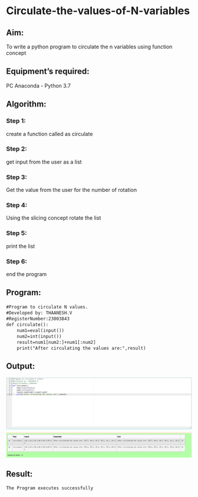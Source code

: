 # Circulate-the-values-of-N-variables
## Aim:
To write a python program to circulate the n variables using function concept
## Equipment’s required:
PC
Anaconda - Python 3.7
## Algorithm: 
### Step 1: 
create a function called as circulate
### Step 2:
get input from the user as a list
### Step 3: 
Get the value from the user for the number of rotation
### Step 4: 
Using the slicing concept rotate the list

### Step 5: 
print the list
### Step 6: 
end the program
## Program:
```
#Program to circulate N values.
#Developed by: THAANESH.V
#RegisterNumber:23003843
def circulate():
    num1=eval(input())
    num2=int(input())
    result=num1[num2:]+num1[:num2]
    print("After circulating the values are:",result)
```
## Output:
![output](/Screenshot%202023-07-25%20134636.png)
## Result:
```
The Program executes successfully
```